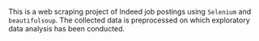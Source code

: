 This is a web scraping project of Indeed job postings using `Selenium` and `beautifulsoup`. The collected data is preprocessed on which exploratory data analysis has been conducted.